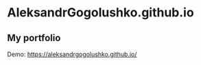 # AleksandrGogolushko.github.io
My portfolio
--------------------------------------
Demo: https://aleksandrgogolushko.github.io/
